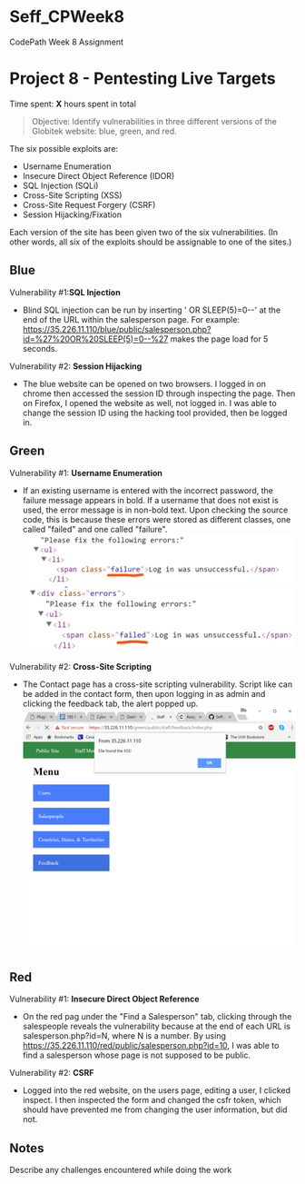 # Seff_CPWeek8
CodePath Week 8 Assignment
# Project 8 - Pentesting Live Targets

Time spent: **X** hours spent in total

> Objective: Identify vulnerabilities in three different versions of the Globitek website: blue, green, and red.

The six possible exploits are:
* Username Enumeration
* Insecure Direct Object Reference (IDOR)
* SQL Injection (SQLi)
* Cross-Site Scripting (XSS)
* Cross-Site Request Forgery (CSRF)
* Session Hijacking/Fixation

Each version of the site has been given two of the six vulnerabilities. (In other words, all six of the exploits should be assignable to one of the sites.)

## Blue

Vulnerability #1:__SQL Injection__  
 * Blind SQL injection can be run by inserting ' OR SLEEP(5)=0--' at the end of the URL within the salesperson page. For example: https://35.226.11.110/blue/public/salesperson.php?id=%27%20OR%20SLEEP(5)=0--%27 makes the page load for 5 seconds.

Vulnerability #2: __Session Hijacking__
 * The blue website can be opened on two browsers. I logged in on chrome then accessed the session ID through inspecting the page. Then on Firefox, I opened the website as well, not logged in. I was able to change the session ID using the hacking tool provided, then be logged in.

## Green

Vulnerability #1: __Username Enumeration__
 * If an existing username is entered with the incorrect password, the failure message appears in bold. If a username that does not exist is used, the error message is in non-bold text. Upon checking the source code, this is because these errors were stored as different classes, one called "failed" and one called "failure".
 ![alt text](https://github.com/etseff/Seff_CPWeek8/blob/master/InkedScreenshot%202018-04-04%2019.07.26_LI.jpg)
 ![alt text](https://github.com/etseff/Seff_CPWeek8/blob/master/InkedScreenshot%202018-04-04%2019.08.51_LI.jpg)

Vulnerability #2: __Cross-Site Scripting__
 * The Contact page has a cross-site scripting vulnerability. Script like <script>alert('Elie found the XSS!');</script> can be added in the contact form, then upon logging in as admin and clicking the feedback tab, the alert popped up.
![alt text](https://github.com/etseff/Seff_CPWeek8/blob/master/Screenshot%202018-04-04%2019.42.25.png)

## Red

Vulnerability #1: __Insecure Direct Object Reference__
 * On the red pag under the "Find a Salesperson" tab, clicking through the salespeople reveals the vulnerability because at the end of each URL is salesperson.php?id=N, where N is a number. By using https://35.226.11.110/red/public/salesperson.php?id=10, I was able to find a salesperson whose page is not supposed to be public. 

Vulnerability #2: __CSRF__
 * Logged into the red website, on the users page, editing a user, I clicked inspect. I then inspected the form and changed the csfr token, which should have prevented me from changing the user information, but did not.


## Notes

Describe any challenges encountered while doing the work
